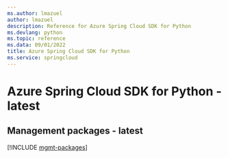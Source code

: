 ```yaml
---
ms.author: lmazuel
author: lmazuel
description: Reference for Azure Spring Cloud SDK for Python
ms.devlang: python
ms.topic: reference
ms.data: 09/01/2022
title: Azure Spring Cloud SDK for Python
ms.service: springcloud
---
```

# Azure Spring Cloud SDK for Python - latest

## Management packages - latest
[!INCLUDE [mgmt-packages](spring-cloud-mgmt-index.md)]